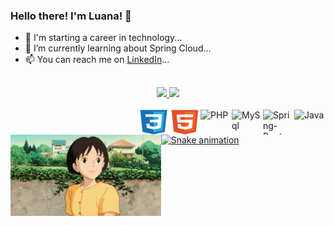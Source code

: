 ### Hello there! I'm Luana! 👋
- 🔭 I'm starting a career in technology...
- 🌱 I’m currently learning about Spring Cloud...
- 📫 You can reach me on [LinkedIn](https://www.linkedin.com/in/luana-nascimento-853240221/)...
##
<!--
**LuanaSantosNascimento/LuanaSantosNascimento** is a ✨ _special_ ✨ repository because its `README.md` (this file) appears on your GitHub profile.

Here are some ideas to get you started:

- 🔭 I’m currently working on ...
- 🌱 I’m currently learning ...
- 👯 I’m looking to collaborate on ...
- 🤔 I’m looking for help with ...
- 💬 Ask me about ...
- 📫 How to reach me: ...
- 😄 Pronouns: ...
- ⚡ Fun fact: ...
-->

<div align="center">
  <a href="https://github.com/LuanaSantosNascimento">
  <img height="140em" src="https://github-readme-stats.vercel.app/api?username=LuanaSantosNascimento&show_icons=true&theme=gruvbox&include_all_commits=true&count_private=true"/>
  <img height="140em"  src="https://github-readme-stats.vercel.app/api/top-langs/?username=LuanaSantosNascimento&layout=compact&langs_count=7&theme=gruvbox"/>
</div>

<div style="display: inline_block"><br>
  <img align="right" alt="Java" height="40" width="50" src="https://cdn.jsdelivr.net/gh/devicons/devicon/icons/java/java-plain.svg">
  <img align="right" alt="Spring-Boot" height="40" width="50" src="https://cdn.jsdelivr.net/gh/devicons/devicon/icons/spring/spring-original.svg">
  <img align="right" alt="MySql" height="40" width="50" src="https://cdn.jsdelivr.net/gh/devicons/devicon/icons/mysql/mysql-original.svg">
  <img align="right" alt="PHP" height="40" width="50" src="https://cdn.jsdelivr.net/gh/devicons/devicon/icons/php/php-plain.svg">
  <img align="right" alt="HTML" height="40" width="50" src="https://raw.githubusercontent.com/devicons/devicon/master/icons/html5/html5-original.svg">
  <img align="right" alt="CSS" height="40" width="50" src="https://raw.githubusercontent.com/devicons/devicon/master/icons/css3/css3-original.svg">
  <img align="left" alt="Rafa-pic" height="130" src="img/hey.gif">
</div>
  
  ##
  ##
  
  ![Snake animation](https://github.com/LuanaSantosNascimento/LuanaSantosNascimento/blob/output/github-contribution-grid-snake.svg)
  
